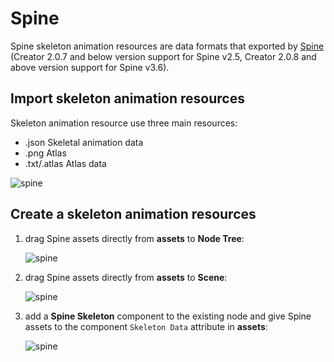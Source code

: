 # Spine

Spine skeleton animation resources are data formats that exported by [Spine](http://en.esotericsoftware.com/) (Creator 2.0.7 and below version support for Spine v2.5, Creator 2.0.8 and above version support for Spine v3.6).

## Import skeleton animation resources

Skeleton animation resource use three main resources:

- .json Skeletal animation data
- .png  Atlas
- .txt/.atlas  Atlas data

![spine](spine/import.png)

## Create a skeleton animation resources

1. drag Spine assets directly from **assets** to **Node Tree**:

    ![spine](spine/create_1.png)

2. drag Spine assets directly from **assets** to **Scene**:

    ![spine](spine/create_2.png)

3. add a **Spine Skeleton** component to the existing node and give Spine assets to the component `Skeleton Data` attribute in **assets**:

    ![spine](spine/create_3.png)
